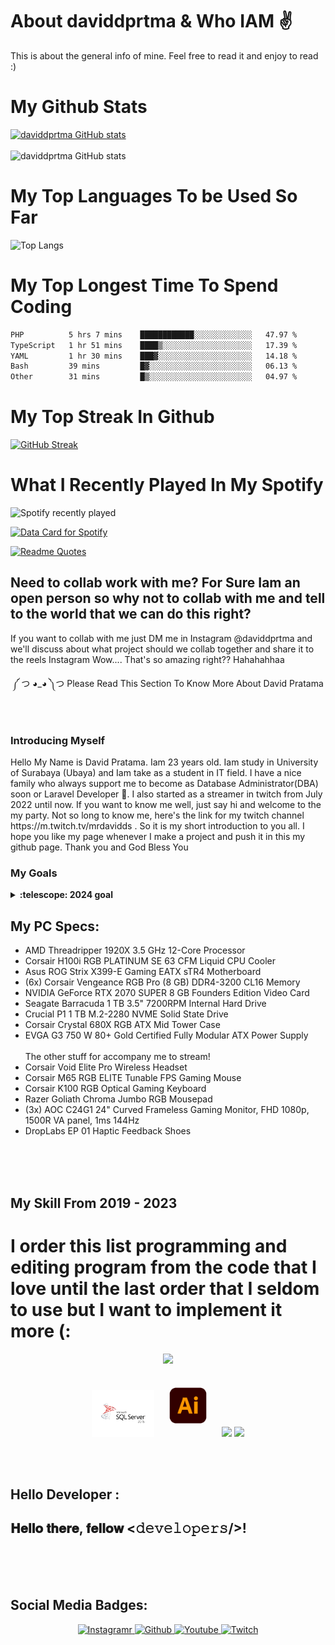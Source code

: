 # About daviddprtma & Who IAM ✌️
This is about the general info of mine. Feel free to read it and enjoy to read :)
# My Github Stats
[![daviddprtma GitHub stats](https://github-readme-stats.vercel.app/api?username=daviddprtma&show_icons=true&theme=radical)](https://github.com/anuraghazra/github-readme-stats)
<br>
<br>
![daviddprtma GitHub stats](https://github-readme-stats.vercel.app/api?username=daviddprtma&show=reviews,discussions_started,discussions_answered,prs_merged,prs_merged_percentage)

# My Top Languages To be Used So Far
![Top Langs](https://github-readme-stats.vercel.app/api/top-langs/?username=daviddprtma&size_weight=0.5&count_weight=0.5)

# My Top Longest Time To Spend Coding
<!--START_SECTION:waka-->

```txt
PHP          5 hrs 7 mins    ████████████░░░░░░░░░░░░░   47.97 %
TypeScript   1 hr 51 mins    ████▒░░░░░░░░░░░░░░░░░░░░   17.39 %
YAML         1 hr 30 mins    ███▓░░░░░░░░░░░░░░░░░░░░░   14.18 %
Bash         39 mins         █▓░░░░░░░░░░░░░░░░░░░░░░░   06.13 %
Other        31 mins         █▒░░░░░░░░░░░░░░░░░░░░░░░   04.97 %
```

<!--END_SECTION:waka-->

# My Top Streak In Github
[![GitHub Streak](https://streak-stats.demolab.com/?user=daviddprtma&theme=ambient-gradient)](https://git.io/streak-stats)

# What I Recently Played In My Spotify 
![Spotify recently played](https://spotify-recently-played-readme.vercel.app/api?user=davidchristianpratama)

<a href="https://data-card-for-spotify.herokuapp.com/card?user_id=davidchristianpratama">
  <img src="https://data-card-for-spotify.herokuapp.com/api/card?user_id=davidchristianpratama&show_border=1&show_date=1&time_zone=Asia/Jakarta" alt="Data Card for Spotify">
</a>

[![Readme Quotes](https://quotes-github-readme.vercel.app/api?type=horizontal&theme=dark)](https://github.com/piyushsuthar/github-readme-quotes)


## Need to collab work with me? For Sure Iam an open person so why not to collab with me and tell to the world that we can do this right? 
If you want to collab with me just DM me in Instagram @daviddprtma and we'll discuss about what project should we collab together and share it to the reels Instagram
Wow.... That's so amazing right?? Hahahahhaa

<div align="center">
༼ つ ◕_◕ ༽つ  Please Read This Section To Know More About David Pratama 
</div>

<br>
<br>

### Introducing Myself
<p align="center"> 
  <p>Hello My Name is David Pratama. Iam 23 years old. Iam study in University of Surabaya (Ubaya) and Iam take as a student in 
    IT field. I have a nice family who always support me to become as Database Administrator(DBA) soon or Laravel Developer 🏅. 
I also started as a streamer in twitch from  July 2022 until now.
If you want to know me well, just say hi and welcome to the my party.
Not so long to know me, here's the link for my twitch channel https://m.twitch.tv/mrdavidds .
So it is my short introduction to you all. I hope you like my page whenever I make a project and push it in this my github page. Thank you and God Bless You</p>
</p>

### My Goals
<details>
  <summary><b>:telescope: 2024 goal</b></summary>
        <ul>
  <li>✨✨ I <i>want</i> in 2024 to focus my career in Laravel Developer:).<br></li>
  <li>  🦾 Have a good mental health & money of course. </li>
        </ul>
</details>

## My PC Specs:
<ul>
  <li>AMD Threadripper 1920X 3.5 GHz 12-Core Processor</li>
  <li>Corsair H100i RGB PLATINUM SE 63 CFM Liquid CPU Cooler</li>
  <li>Asus ROG Strix X399-E Gaming EATX sTR4 Motherboard</li>
  <li>(6x) Corsair Vengeance RGB Pro (8 GB) DDR4-3200 CL16 Memory</li>
  <li>NVIDIA GeForce RTX 2070 SUPER 8 GB Founders Edition Video Card</li>
  <li>Seagate Barracuda 1 TB 3.5" 7200RPM Internal Hard Drive</li>
  <li>Crucial P1 1 TB M.2-2280 NVME Solid State Drive</li>
  <li>Corsair Crystal 680X RGB ATX Mid Tower Case</li>
  <li>EVGA G3 750 W 80+ Gold Certified Fully Modular ATX Power Supply</li>
<br>
The other stuff for accompany me to stream!
<br>
  <li>Corsair Void Elite Pro Wireless Headset</li>
  <li>Corsair M65 RGB ELITE Tunable FPS Gaming Mouse</li>
  <li>Corsair K100 RGB Optical Gaming Keyboard</li>
  <li>Razer Goliath Chroma Jumbo RGB Mousepad</li>
  <li>(3x) AOC C24G1 24" Curved Frameless Gaming Monitor, FHD 1080p, 1500R VA panel, 1ms 144Hz</li>
  <li>DropLabs EP 01 Haptic Feedback Shoes</li>
</ul>
<br>
<br> 
<br>

## My Skill From 2019 - 2023
# I order this list programming and editing program from the code that I love until the last order that I seldom to use but I want to implement it more (:
<p align="center">
  <a href="https://skillicons.dev">
    <img src="https://skillicons.dev/icons?i=laravel,kotlin,angular,typescript,python,java,html,css,javascript,php,mysql,flutter,unity" />
  </a>
</p>
<p align="center">
  <img src="https://github.com/daviddprtma/about-daviddprtma/blob/main/sql-server.png" width="100">
  <img src="https://github.com/daviddprtma/about-daviddprtma/blob/main/adobe illustrator.gif" width="100">
  <img src="https://github.com/daviddprtma/daviddprtma/blob/main/adobe%20premiere%20pro.gif" width="100">
  <img src="https://github.com/daviddprtma/daviddprtma/blob/main/c%23.gif" width="100">
</p>
<br>
<br>     

## Hello Developer :
<div align="left">
<h2> 𝐇𝐞𝐥𝐥𝐨 𝐭𝐡𝐞𝐫𝐞, 𝐟𝐞𝐥𝐥𝐨𝐰 <𝚍𝚎𝚟𝚎𝚕𝚘𝚙𝚎𝚛𝚜/>!  </h2>
</div>
<br>
<br>
<br> 

## Social Media Badges:

<p align="center">
  <a href="https://www.instagram.com/daviddprtma/" target="_blank">
    <img src="https://upload.wikimedia.org/wikipedia/commons/thumb/e/e7/Instagram_logo_2016.svg/1200px-Instagram_logo_2016.svg.png" alt="Instagramr" width="100"/>
  </a>
  <a href="https://github.com/daviddprtma" target="_blank">
    <img src="https://play-lh.googleusercontent.com/PCpXdqvUWfCW1mXhH1Y_98yBpgsWxuTSTofy3NGMo9yBTATDyzVkqU580bfSln50bFU" alt="Github" width="100"/>
  </a>
  <a href="https://www.youtube.com/channel/UCEuU1ssY4yxuBJw8V6nBfEA" target="_blank">
    <img src="https://yt3.ggpht.com/584JjRp5QMuKbyduM_2k5RlXFqHJtQ0qLIPZpwbUjMJmgzZngHcam5JMuZQxyzGMV5ljwJRl0Q=s900-c-k-c0x00ffffff-no-rj" alt="Youtube" width="100"/>
  </a>
  <a href="https://www.twitch.tv/mrdavidd" target="_blank">
    <img src="https://play-lh.googleusercontent.com/If1MsuVtHYaDOiLZiCK82yIRSrBnPLnh11W60UnVyQWGsXKPNyALoJjDg_jAyXZNuw" alt="Twitch" width="100"/>
  </a>
</p>
<br>
